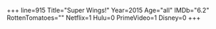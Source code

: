 +++
line=915
Title="Super Wings!"
Year=2015
Age="all"
IMDb="6.2"
RottenTomatoes=""
Netflix=1
Hulu=0
PrimeVideo=1
Disney=0
+++

